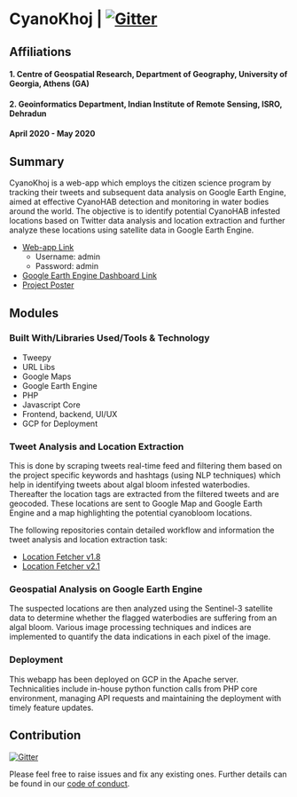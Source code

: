 # CyanoKhoj | [![Gitter](https://badges.gitter.im/CyanoKhoj/community.svg)](https://gitter.im/CyanoKhoj/community?utm_source=badge&utm_medium=badge&utm_campaign=pr-badge)

## Affiliations
#### 1. Centre of Geospatial Research, Department of Geography, University of Georgia, Athens (GA)
#### 2. Geoinformatics Department, Indian Institute of Remote Sensing, ISRO, Dehradun
#### April 2020 - May 2020

## Summary

CyanoKhoj is a web-app which employs the citizen science program by tracking their tweets and subsequent data analysis on Google Earth Engine, aimed at effective CyanoHAB detection and monitoring in water bodies around the world. The objective is to identify potential CyanoHAB infested locations based on Twitter data analysis and location extraction and further analyze these locations using satellite data in Google Earth Engine.
* [Web-app Link](http://34.67.7.17/CyanoKhoj/)
  * Username: admin
  * Password: admin
 * [Google Earth Engine Dashboard Link](https://chintanmaniyar.users.earthengine.app/view/cyanokhoj)
 * [Project Poster](https://docs.google.com/presentation/d/e/2PACX-1vQ9rbuXLe4Ga_1BsF5sj_-rRUBOJvv5pcW5d0HjJfu5JBLIXkWefIR7O75EfQw_PyBVa5lEw2LfH-7O/pub?start=false&loop=false&delayms=3000)

## Modules

### Built With/Libraries Used/Tools & Technology

* Tweepy
* URL Libs
* Google Maps
* Google Earth Engine
* PHP
* Javascript Core
* Frontend, backend, UI/UX
* GCP for Deployment

### Tweet Analysis and Location Extraction

This is done by scraping tweets real-time feed and filtering them based on the project specific keywords and hashtags (using NLP techniques) which help in identifying tweets about algal bloom infested waterbodies. Thereafter the location tags are extracted from the filtered tweets and are geocoded. These locations are sent to Google Map and Google Earth Engine and a map highlighting the potential cyanobloom locations.

The following repositories contain detailed workflow and information the tweet analysis and location extraction task:
* [Location Fetcher v1.8](https://github.com/Chintan2108/LocationFetcher-v1.8)
* [Location Fetcher v2.1](https://github.com/Chintan2108/LocationFetcher-v2.1)

### Geospatial Analysis on Google Earth Engine

The suspected locations are then analyzed using the Sentinel-3 satellite data to determine whether the flagged waterbodies are suffering from an algal bloom. Various image processing techniques and indices are implemented to quantify the data indications in each pixel of the image.

### Deployment

This webapp has been deployed on GCP in the Apache server. Technicalities include in-house python function calls from PHP core environment, managing API requests and maintaining the deployment with timely feature updates.

## Contribution

[![Gitter](https://badges.gitter.im/CyanoKhoj/community.svg)](https://gitter.im/CyanoKhoj/community?utm_source=badge&utm_medium=badge&utm_campaign=pr-badge)

Please feel free to raise issues and fix any existing ones. Further details can be found in our [code of conduct](https://github.com/Chintan2108/CyanoKhoj/blob/master/CODE_OF_CONDUCT.md).
